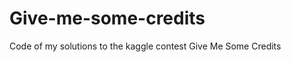Give-me-some-credits
====================

Code of my solutions to the kaggle contest Give Me Some Credits
